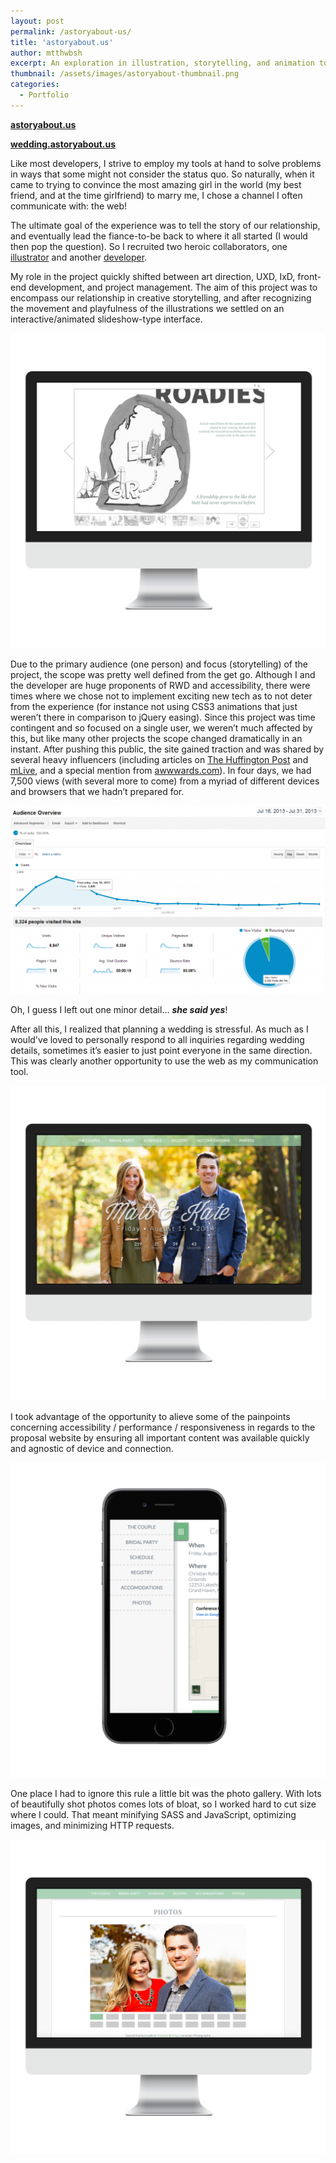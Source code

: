 ```yaml
---
layout: post
permalink: /astoryabout-us/
title: 'astoryabout.us'
author: mtthwbsh
excerpt: An exploration in illustration, storytelling, and animation to convince my girlfriend (now wife) to marry me; as well as a one stop shop containing all the information our wedding guests needed
thumbnail: /assets/images/astoryabout-thumbnail.png
categories:
  - Portfolio
---
```


[**astoryabout.us**][link1]


[**wedding.astoryabout.us**][link2]

Like most developers, I strive to employ my tools at hand to solve problems in ways that some might not consider the status quo. So naturally, when it came to trying to convince the most amazing girl in the world (my best friend, and at the time girlfriend) to marry me, I chose a channel I often communicate with: the web!

The ultimate goal of the experience was to tell the story of our relationship, and eventually lead the fiance-to-be back to where it all started (I would then pop the question). So I recruited two heroic collaborators, one [illustrator][gabeTwitter] and another [developer][joshTwitter].

My role in the project quickly shifted between art direction, UXD, IxD, front-end development, and project management. The aim of this project was to encompass our relationship in creative storytelling, and after recognizing the movement and playfulness of the illustrations we settled on an interactive/animated slideshow-type interface.

![Website screenshot][image1]

Due to the primary audience (one person) and focus (storytelling) of the project, the scope was pretty well defined from the get go. Although I and the developer are huge proponents of RWD and accessibility, there were times where we chose not to implement exciting new tech as to not deter from the experience (for instance not using CSS3 animations that just weren&#8217;t there in comparison to jQuery easing). Since this project was time contingent and so focused on a single user, we weren&#8217;t much affected by this, but like many other projects the scope changed dramatically in an instant. After pushing this public, the site gained traction and was shared by several heavy influencers (including articles on [The Huffington Post][huffPo] and [mLive][mLive], and a special mention from [awwwards.com][awwwards]). In four days, we had 7,500 views (with several more to come) from a myriad of different devices and browsers that we hadn&#8217;t prepared for.

![Website analytics][image2]

Oh, I guess I left out one minor detail&#8230; **_she said yes_**!

After all this, I realized that planning a wedding is stressful. As much as I would've loved to personally respond to all inquiries regarding wedding details, sometimes it&#8217;s easier to just point everyone in the same direction. This was clearly another opportunity to use the web as my communication tool.

![Website screenshot][image3]

I took advantage of the opportunity to alieve some of the painpoints concerning accessibility / performance / responsiveness in regards to the proposal website by ensuring all important content was available quickly and agnostic of device and connection.

![Website menu screenshot][image4]

One place I had to ignore this rule a little bit was the photo gallery. With lots of beautifully shot photos comes lots of bloat, so I worked hard to cut size where I could. That meant minifying SASS and JavaScript, optimizing images, and minimizing HTTP requests.
  
![Website photo gallery screenshot][image5]

<!-- Links -->
[link1]:			http://astoryabout.us
[link2]:			http://wedding.astoryabout.us
[gabeTwitter]:		https://twitter.com/GabeCooper
[joshTwitter]:		https://twitter.com/JoshDComp
[huffPo]:			http://www.huffingtonpost.com/2013/07/18/online-marriage-proposal_n_3619405.html
[mLive]:			http://www.mlive.com/entertainment/grand-rapids/index.ssf/2013/07/geeky_marriage_proposal_websit.html
[awwwards]:			http://awwwards.com
[github]:			https://github.com/MTTHWBSH/a_story_about_us

<!-- Images -->
[image1]: 			/assets/images/screenshot.png
[image2]: 			/assets/images/analytics.png
[image3]: 			/assets/images/hub-home.png
[image4]: 			/assets/images/hub-menu.png
[image5]: 			/assets/images/hub-photos.png
